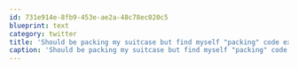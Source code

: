 ```yaml
---
id: 731e914e-8fb9-453e-ae2a-48c78ec020c5
blueprint: text
category: twitter
title: 'Should be packing my suitcase but find myself "packing" code examples instead for the #twilioconf'
caption: 'Should be packing my suitcase but find myself "packing" code examples instead for the <span class="hashtag hashtag_local">#<a href="http://tweettemp.darylchymko.ca/?tag=twilioconf">twilioconf</a>'
---
```

